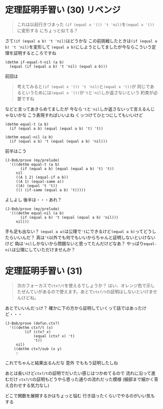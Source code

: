 # 定理証明手習い (30) リベンジ

> これは以前行きづまった
> `(if (equal x '()) 't 'nil)`を`(equal x '())`に変形する
> にちょっと似てる？

さて`(if (equal a b) 't 'nil)`はどうかな
この前挑戦したときは`(if (equal a b) 't 'nil)`を変形して
`(equal a b)`にしようとしてましたが今ならこういう定理を証明するところですね

```
(dethm if-equal-t-nil (a b)
  (equal (if (equal a b) 't 'nil) (equal a b)))
```

前回は

> 考えてみると`(if (equal x '()) 't 'nil)`と`(equal x '())`が
> 同じであるというためには`(equal x '())`が`'t`と`'nil`しか返さないという
> 約束が必要ですね

などと言ってあきらめてましたが
今なら`'t`と`'nil`しか返さないって言えるんじゃないかな
こう表現すればいいよね
くっつけてひとつにしてもいいけど

```
(dethm equal-t (a b)
  (if (equal a b) (equal (equal a b) 't) 't))

(dethm equal-nil (a b)
  (if (equal a b) 't (equal (equal a b) 'nil)))
```

前半はこう

```
(J-Bob/prove (my/prelude)
  '(((dethm equal-t (a b)
       (if (equal a b) (equal (equal a b) 't) 't))
     nil
     ((A 1 2) (equal-if a b))
     ((A 1) (equal-same a))
     ((A) (equal 't 't))
     (() (if-same (equal a b) 't)))))
```

よしよし
後半は・・・あれ？

```
(J-Bob/prove (my/prelude)
  '(((dethm equal-nil (a b)
       (if (equal a b) 't (equal (equal a b) 'nil)))
     nil)))
```

手も足も出ない？
`(equal a a)`は公理で`'t`にできるけど`(equal a b)`ってどうしたらいいんだ？
真は`'t`以外でも何でもいいからちゃんと証明しないといけないけど
偽は`'nil`しかないから問題ないと思ってたんだけどなあ？
やっぱり`equal-nil`は公理にしていただけませんか？

# 定理証明手習い (31)
> 次のフォーカスで`ctx?/t`を使えるでしょうか？
> はい、オレンジ色で示したぜんていがあるので使えます。あとで`ctx?/t`の証明はしないといけませんけどね。

あとでいいんだっけ？
確かに下の方から証明していくって話ではあったけど・・・

```
(J-Bob/prove (defun.ctx?)
  '(((dethm ctx?/t (x)
         (if (ctx? x)
             (equal (ctx? x) 't)
             't))
     nil)
    ((dethm ctx?/sub (x y)
     :
``` 

これでちゃんと結果出るんだな 意外
でももう証明したしね

あとは長いけど`ctx?/t`の証明でだいたい感じはつかめてるので
流れに沿って進むだけ
`ctx?/t`の証明もどうやら思った通りの流れだった模様
(細部まで細かく答え合わせする気力なし)

どこで関数を展開するかはちょっと悩む
行き詰ったくらいでやるのがいい気もする